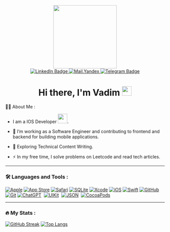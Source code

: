 <div id="header" align="center">
  <img src="https://i.giphy.com/media/v1.Y2lkPTc5MGI3NjExdmJoc2lwcTF4YWx1NHE1d2luazJyeHFlNXA4NnQ3ZmF3Mmx5Z2FoMiZlcD12MV9pbnRlcm5hbF9naWZfYnlfaWQmY3Q9Zw/JqmupuTVZYaQX5s094/giphy.gif" width="200"/>
</div>
<div id="badges" align="center">
  <a href="https://www.linkedin.com/in/vadim-dzyuba">
    <img src="https://img.shields.io/badge/LinkedIn-blue?style=for-the-badge&logo=linkedin&logoColor=white" alt="LinkedIn Badge"/>
  </a>
  <a href="mailto:vad.dz2015@yandex.ru?subject=Приглащение на собеседование">
    <img src="https://img.shields.io/badge/My_mail-red?style=for-the-badge&logo=maildotru&logoColor=white" alt="Mail.Yandex"/>
  </a>
  <a href="https://t.me/PRO100COD3">
    <img src="https://img.shields.io/badge/Telegram-blue?style=for-the-badge&logo=telegram&logoColor=white" alt="Telegram Badge"/>
  </a>
</div>
<div id="badges" align="center">
  <img src="https://komarev.com/ghpvc/?username=PRO100COD3&style=flat-square&color=blue" alt=""/>  
</div>
<h1 align="center">
  Hi there, I'm Vadim
  <img src="https://media.giphy.com/media/hvRJCLFzcasrR4ia7z/giphy.gif" width="30px"/>
</h1>

:man_technologist: About Me :
- I am a IOS Developer <img src="https://media.giphy.com/media/WUlplcMpOCEmTGBtBW/giphy.gif" width="30">.
- :telescope: I’m working as a Software Engineer and contributing to frontend and backend for building mobile applications.

- :seedling: Exploring Technical Content Writing.

- :zap: In my free time, I solve problems on Leetcode and read tech articles.


---

### :hammer_and_wrench: Languages and Tools :

[![Apple](https://img.shields.io/badge/Apple-000000?style=for-the-badge&logo=apple&logoColor=white)](#)
[![App Store](https://img.shields.io/badge/App_Store-0D96F6?style=for-the-badge&logo=app-store&logoColor=white)](#)
[![Safari](https://img.shields.io/badge/Safari-006CFF?style=for-the-badge&logo=safari&logoColor=fff)](#)
[![SQLite](https://img.shields.io/badge/SQLite-%2307405e.svg?style=for-the-badge&logo=sqlite&logoColor=white)](#)
[![Xcode](https://img.shields.io/badge/Xcode-007ACC?style=for-the-badge&logo=Xcode&logoColor=white)](#)
[![iOS](https://img.shields.io/badge/iOS-000000?style=for-the-badge&&logo=apple&logoColor=white)](#)
[![Swift](https://img.shields.io/badge/Swift-F54A2A?style=for-the-badge&logo=swift&logoColor=white)](#)
[![GitHub](https://img.shields.io/badge/GitHub-%23121011.svg?style=for-the-badge&logo=github&logoColor=white)](#)
[![Git](https://img.shields.io/badge/Git-F05032?style=for-the-badge&logo=git&logoColor=fff)](#)
[![ChatGPT](https://img.shields.io/badge/chatGPT-74aa9c?style=for-the-badge&logo=openai&logoColor=white)](#) 
[![UIKit](https://img.shields.io/badge/UIKit-2396F3?style=for-the-badge&logo=uikit&logoColor=white)](#) 
[![JSON](https://img.shields.io/badge/JSON-000000?style=for-the-badge&logo=json&logoColor=white)](#) 
[![CocoaPods](https://img.shields.io/badge/CocoaPods-EE3322?style=for-the-badge&logo=cocoapods&logoColor=white)](#) 

---

### :fire: My Stats :

[![GitHub Streak](https://streak-stats.demolab.com?user=PRO100COD3&theme=transparent&hide_border=true&mode=weekly&fire=FF2222&dates=2C68F6&currStreakLabel=2C68F6&currStreakNum=2C68F6)](https://git.io/streak-stats)
[![Top Langs](https://github-readme-stats.vercel.app/api/top-langs/?username=PRO100COD3&layout=compact&theme=vision-friendly-dark)](https://github.com/anuraghazra/github-readme-stats)
